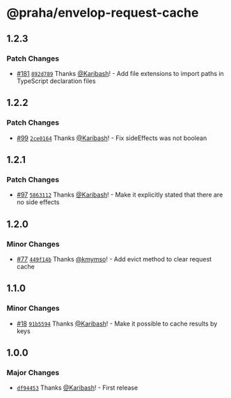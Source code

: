 # @praha/envelop-request-cache

## 1.2.3

### Patch Changes

- [#181](https://github.com/praha-inc/envelop-plugins/pull/181) [`892d789`](https://github.com/praha-inc/envelop-plugins/commit/892d7893a480537f7b681e2fe37cec3a5cf1fbd6) Thanks [@Karibash](https://github.com/Karibash)! - Add file extensions to import paths in TypeScript declaration files

## 1.2.2

### Patch Changes

- [#99](https://github.com/praha-inc/envelop-plugins/pull/99) [`2ce0164`](https://github.com/praha-inc/envelop-plugins/commit/2ce01649ceecb76020adc8369fe635f6098900ba) Thanks [@Karibash](https://github.com/Karibash)! - Fix sideEffects was not boolean

## 1.2.1

### Patch Changes

- [#97](https://github.com/praha-inc/envelop-plugins/pull/97) [`5863112`](https://github.com/praha-inc/envelop-plugins/commit/58631125c6907b503e60e7446537e6959d54f43f) Thanks [@Karibash](https://github.com/Karibash)! - Make it explicitly stated that there are no side effects

## 1.2.0

### Minor Changes

- [#77](https://github.com/praha-inc/envelop-plugins/pull/77) [`449f14b`](https://github.com/praha-inc/envelop-plugins/commit/449f14b3ec4a2b5d788066fb49d388d8e896fdb5) Thanks [@kmymso](https://github.com/kmymso)! - Add evict method to clear request cache

## 1.1.0

### Minor Changes

- [#18](https://github.com/praha-inc/envelop-plugins/pull/18) [`91b5594`](https://github.com/praha-inc/envelop-plugins/commit/91b55943b6e3bcc8509d136c30e9d3381466730a) Thanks [@Karibash](https://github.com/Karibash)! - Make it possible to cache results by keys

## 1.0.0

### Major Changes

- [`df94453`](https://github.com/praha-inc/envelop-plugins/commit/df94453ad6ed1764f9e52111aabfd3f33c781e6e) Thanks [@Karibash](https://github.com/Karibash)! - First release
